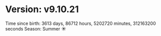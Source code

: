 # Version: v9.10.21
Time since birth: 3613 days, 86712 hours, 5202720 minutes, 312163200 seconds
Season: Summer ☀️
